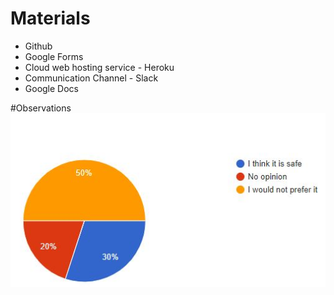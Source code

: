 # Materials
* Github
* Google Forms
* Cloud web hosting service - Heroku
* Communication Channel - Slack
* Google Docs





#Observations
![Safe use](./assets/Q1.jpg)
